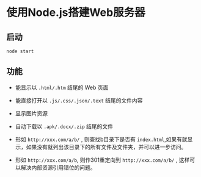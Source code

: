 # 使用Node.js搭建Web服务器


## 启动
```
node start
```

## 功能

* 能显示以 `.html/.htm` 结尾的 Web 页面

* 能直接打开以 `.js/.css/.json/.text` 结尾的文件内容

* 显示图片资源

* 自动下载以 `.apk/.docx/.zip` 结尾的文件

* 形如 `http://xxx.com/a/b/` , 则查找b目录下是否有 `index.html`,如果有就显示，如果没有就列出该目录下的所有文件及文件夹，并可以进一步访问。

* 形如 `http://xxx.com/a/b`,  则作301重定向到 `http://xxx.com/a/b/` , 这样可以解决内部资源引用错位的问题。

